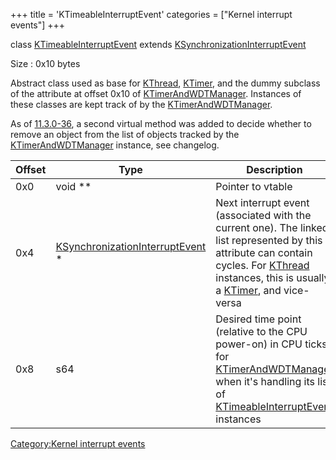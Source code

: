 +++
title = 'KTimeableInterruptEvent'
categories = ["Kernel interrupt events"]
+++

class [KTimeableInterruptEvent](KTimeableInterruptEvent "wikilink")
extends
[KSynchronizationInterruptEvent](KSynchronizationInterruptEvent "wikilink")

Size : 0x10 bytes

Abstract class used as base for [KThread](KThread "wikilink"),
[KTimer](KTimer "wikilink"), and the dummy subclass of the attribute at
offset 0x10 of [KTimerAndWDTManager](KTimerAndWDTManager "wikilink").
Instances of these classes are kept track of by the
[KTimerAndWDTManager](KTimerAndWDTManager "wikilink").

As of [11.3.0-36](11.3.0-36 "wikilink"), a second virtual method was
added to decide whether to remove an object from the list of objects
tracked by the [KTimerAndWDTManager](KTimerAndWDTManager "wikilink")
instance, see changelog.

| Offset | Type                                                                           | Description                                                                                                                                                                                                                          |
|--------|--------------------------------------------------------------------------------|--------------------------------------------------------------------------------------------------------------------------------------------------------------------------------------------------------------------------------------|
| 0x0    | void \*\*                                                                      | Pointer to vtable                                                                                                                                                                                                                    |
| 0x4    | [KSynchronizationInterruptEvent](KSynchronizationInterruptEvent "wikilink") \* | Next interrupt event (associated with the current one). The linked list represented by this attribute can contain cycles. For [KThread](KThread "wikilink") instances, this is usually a [KTimer](KTimer "wikilink"), and vice-versa |
| 0x8    | s64                                                                            | Desired time point (relative to the CPU power-on) in CPU ticks for [KTimerAndWDTManager](KTimerAndWDTManager "wikilink") when it's handling its list of [KTimeableInterruptEvent](KTimeableInterruptEvent "wikilink") instances      |

[Category:Kernel interrupt
events](Category:Kernel_interrupt_events "wikilink")

